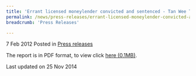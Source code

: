 ```yaml
---
title: 'Errant licensed moneylender convicted and sentenced - Tan Wee Teck (Swift De Credit Pte Ltd) - Press release'
permalink: /news/press-releases/errant-licensed-moneylender-convicted-and-sentenced-tan-wee-teck-swift-de-credit-pte-ltd
breadcrumb: 'Press Releases'

---
```



7 Feb 2012 Posted in [Press releases](/news/press-releases)


The report is in PDF format, to view click [here (0.1MB)](/files/news/press-releases/2012/02/linkclickeed9.pdf).


<p class="right-side-updated">Last updated on 25 Nov 2014</p>

